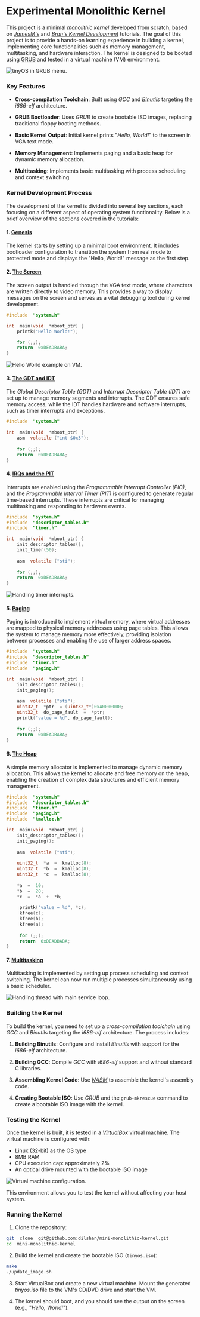 
# Experimental Monolithic Kernel

This project is a minimal *monolithic kernel* developed from scratch, based on *[JamesM's](https://archive.is/dWJGu)* and *[Bran's Kernel Development](http://www.osdever.net/bkerndev/Docs/title.htm)* tutorials. The goal of this project is to provide a hands-on learning experience in building a kernel, implementing core functionalities such as memory management, multitasking, and hardware interaction. The kernel is designed to be booted using [GRUB](https://www.gnu.org/software/grub/) and tested in a virtual machine (VM) environment.

![tinyOS in GRUB menu.](https://raw.githubusercontent.com/dilshan/mini-monolithic-kernel/refs/heads/master/docs/grub-tinyos.png)
### Key Features

-  **Cross-compilation Toolchain**: Built using *[GCC](https://gcc.gnu.org/)* and *[Binutils](https://www.gnu.org/software/binutils/)* targeting the *i686-elf* architecture.

-  **GRUB Bootloader**: Uses *GRUB* to create bootable ISO images, replacing traditional floppy booting methods.

-  **Basic Kernel Output**: Initial kernel prints "*Hello, World!*" to the screen in VGA text mode.

-  **Memory Management**: Implements paging and a basic heap for dynamic memory allocation.

-  **Multitasking**: Implements basic multitasking with process scheduling and context switching.

### Kernel Development Process

The development of the kernel is divided into several key sections, each focusing on a different aspect of operating system functionality. Below is a brief overview of the sections covered in the tutorials:

#### 1. [Genesis](https://archive.is/xxLDb)
The kernel starts by setting up a minimal boot environment. It includes bootloader configuration to transition the system from real mode to protected mode and displays the "Hello, World!" message as the first step.

#### 2. [The Screen](https://archive.is/Wg1bR)
The screen output is handled through the VGA text mode, where characters are written directly to video memory. This provides a way to display messages on the screen and serves as a vital debugging tool during kernel development.

```c
#include  "system.h"

int  main(void  *mboot_ptr) {
    printk("Hello World!");

    for (;;);
    return  0xDEADBABA;
}
```
![Hello World example on VM.](https://raw.githubusercontent.com/dilshan/mini-monolithic-kernel/refs/heads/master/docs/tinyos-vgachar-example.png)
#### 3. [The GDT and IDT](https://archive.is/L3pyA)
The *Global Descriptor Table (GDT)* and *Interrupt Descriptor Table (IDT)* are set up to manage memory segments and interrupts. The GDT ensures safe memory access, while the IDT handles hardware and software interrupts, such as timer interrupts and exceptions.

```c
#include  "system.h"

int  main(void  *mboot_ptr) {
    asm  volatile ("int $0x3");
    
    for (;;);
    return  0xDEADBABA;
}
```

#### 4. [IRQs and the PIT](https://archive.is/8W6ew)
Interrupts are enabled using the *Programmable Interrupt Controller (PIC)*, and the *Programmable Interval Timer (PIT)* is configured to generate regular time-based interrupts. These interrupts are critical for managing multitasking and responding to hardware events.

```c
#include  "system.h"
#include  "descriptor_tables.h"
#include  "timer.h"

int  main(void  *mboot_ptr) {
    init_descriptor_tables();
    init_timer(50);
    
    asm  volatile ("sti");
    
    for (;;);
    return  0xDEADBABA;
}
```
![Handling timer interrupts.](https://raw.githubusercontent.com/dilshan/mini-monolithic-kernel/refs/heads/master/docs/tinyos-interrupt-example.png)
#### 5. [Paging](https://archive.is/8MXkb)
Paging is introduced to implement virtual memory, where virtual addresses are mapped to physical memory addresses using page tables. This allows the system to manage memory more effectively, providing isolation between processes and enabling the use of larger address spaces.

```c
#include  "system.h"
#include  "descriptor_tables.h"
#include  "timer.h"
#include  "paging.h"

int  main(void  *mboot_ptr) {
    init_descriptor_tables();
    init_paging();
    
    asm  volatile ("sti");
    uint32_t  *ptr  = (uint32_t*)0xA0000000;
    uint32_t  do_page_fault  =  *ptr;
    printk("value = %d", do_page_fault);
    
    for (;;);
    return  0xDEADBABA;
}
```

#### 6. [The Heap](https://archive.is/zLFOA)
A simple memory allocator is implemented to manage dynamic memory allocation. This allows the kernel to allocate and free memory on the heap, enabling the creation of complex data structures and efficient memory management.

```c
#include  "system.h"
#include  "descriptor_tables.h"
#include  "timer.h"
#include  "paging.h"
#include  "kmalloc.h"

int  main(void  *mboot_ptr) {
    init_descriptor_tables();
    init_paging();
    
    asm  volatile ("sti");
    
    uint32_t  *a  =  kmalloc(8);
    uint32_t  *b  =  kmalloc(8);
    uint32_t  *c  =  kmalloc(8);
    
    *a  =  10;
    *b  =  20;
    *c  =  *a  +  *b;
    
     printk("value = %d", *c);
     kfree(c);
     kfree(b);
     kfree(a);
     
     for (;;);
     return  0xDEADBABA;
}
```

#### 7. [Multitasking](https://archive.is/MhBWU)
Multitasking is implemented by setting up process scheduling and context switching. The kernel can now run multiple processes simultaneously using a basic scheduler.

![Handling thread with main service loop.](https://raw.githubusercontent.com/dilshan/mini-monolithic-kernel/refs/heads/master/docs/tinyos-thread-example.png)
### Building the Kernel

To build the kernel, you need to set up a *cross-compilation toolchain* using *GCC* and *Binutils* targeting the *i686-elf* architecture. The process includes:

1.  **Building Binutils**: Configure and install *Binutils* with support for the *i686-elf* architecture.

2.  **Building GCC**: Compile *GCC* with *i686-elf* support and without standard C libraries.

3.  **Assembling Kernel Code**: Use *[NASM](https://www.nasm.us/)* to assemble the kernel's assembly code.

4.  **Creating Bootable ISO**: Use *GRUB* and the `grub-mkrescue` command to create a bootable ISO image with the kernel.

### Testing the Kernel
Once the kernel is built, it is tested in a *[VirtualBox](https://www.virtualbox.org/)* virtual machine. The virtual machine is configured with:

- Linux (32-bit) as the OS type
- 8MB RAM
- CPU execution cap: approximately 2%
- An optical drive mounted with the bootable ISO image

![Virtual machine configuration.](https://raw.githubusercontent.com/dilshan/mini-monolithic-kernel/refs/heads/master/docs/vm-general-settings.png)

This environment allows you to test the kernel without affecting your host system.

### Running the Kernel

1. Clone the repository:

```bash
git  clone  git@github.com:dilshan/mini-monolithic-kernel.git
cd  mini-monolithic-kernel
```

2. Build the kernel and create the bootable ISO (`tinyos.iso`):

```bash
make
./update_image.sh
```

3. Start VirtualBox and create a new virtual machine. Mount the generated *tinyos.iso* file to the VM's CD/DVD drive and start the VM.

4. The kernel should boot, and you should see the output on the screen (e.g., "*Hello, World!*").
